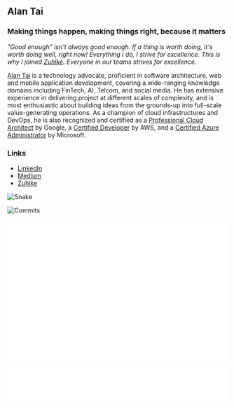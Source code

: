 ## Alan Tai

### Making things happen, making things right, because it matters

*"Good enough" isn't always good enough. If a thing is worth doing, it's worth doing well, right now! Everything I do, I strive for excellence. This is why I joined [Zuhlke](https://www.zuehlke.com/gb/en/). Everyone in our teams strives for excellence.*

[Alan Tai](https://www.linkedin.com/in/ayltai) is a technology advocate, proficient in software architecture, web and mobile application development, covering a wide-ranging knowledge domains including FinTech, AI, Telcom, and social media. He has extensive experience in delivering project at different scales of complexity, and is most enthusiastic about building ideas from the grounds-up into full-scale value-generating operations. As a champion of cloud infrastructures and DevOps, he is also recognized and certified as a [Professional Cloud Architect](https://www.credential.net/f475466f-8534-439c-8e98-9e1f8463bf45) by Google, a [Certified Developer](https://www.certmetrics.com/amazon/public/badge.aspx?i=2&t=c&d=2018-12-27&ci=AWS00704906) by AWS, and a [Certified Azure Administrator](https://www.youracclaim.com/badges/8c60d561-cd6a-4270-a5c4-934bd70828ec) by Microsoft.

### Links
* [LinkedIn](https://www.linkedin.com/in/ayltai)
* [Medium](https://medium.com/@ayltai)
* [Zuhlke](https://www.zuehlke.com/gb/en/)

![Snake](github-snake-dark.svg)

![Commits](http://github-profile-summary-cards.vercel.app/api/cards/profile-details?username=ayltai&theme=github_dark)

![Contributions](/metrics.plugin.isocalendar.fullyear.svg)![Languages](/metrics.plugin.languages.indepth.svg)
